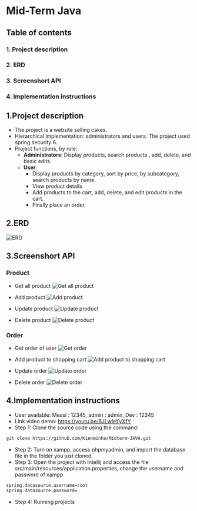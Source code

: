 # Mid-Term Java

## Table of contents

### 1. Project description 
### 2. ERD
### 3. Screenshort API
### 4. Implementation instructions

## 1.Project description 

 - The project is a website selling cakes.
 - Hierarchical implementation: administrators and users. The project
   used spring security 6.
 - Project functions, by role:
	 - **Administrators**: Display products, search products , add, delete, and basic edits.
	 - **User**: 
		 - Display products by category, sort by price, by subcategory, search
		   products by name. 
		 - View product details
		 - Add products to the cart, add, delete, and edit products in the cart.
		 - Finally place an order.

## 2.ERD
![ERD](./ERD.png)


## 3.Screenshort API
### Product
 - Get all product
![Get all product](./ScreenshortAPI/GetAllProduct.png)

 - Add product
![Add product](./ScreenshortAPI/AddProduct.png)

 - Update product
 ![Update product](./ScreenshortAPI/UpdateProduct.png)

 - Delete product
 ![Delete product](./ScreenshortAPI/DeleteProduct.png)


### Order
 - Get order of user
![Get order](./ScreenshortAPI/GetOrder.png)

 - Add product to shopping cart
![Add product to shopping cart](./ScreenshortAPI/AddProductToShoppingCart.png)

 - Update order
 ![Update order](./ScreenshortAPI/UpdateProductQuantityInShoppingCart.png)

 - Delete order
 ![Delete order](./ScreenshortAPI/DeleteProductInShoppingCart.png)

## 4.Implementation instructions
- User available: Messi : 12345, admin : admin, Dev : 12345
- Link video demo: https://youtu.be/8JLwleYyXfY
- Step 1: Clone the source code using the command:
```bash
git clone https://github.com/Kienminho/Midterm-JAVA.git
```
- Step 2: Turn on xampp, access phpmyadmin, and import the database file in the folder you just cloned.
- Step 3: Open the project with Intellij and access the file src/main/resources/application.properties, change the username and password of xampp
```bash
spring.datasource.username=root
spring.datasource.password=
```
- Step 4: Running projects
